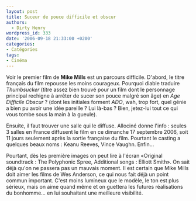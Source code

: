```yaml
---
layout: post
title: Suceur de pouce difficile et obscur
authors:
  - Dirty Henry
wordpress_id: 333
date: '2006-09-18 21:33:00 +0200'
categories:
- Catégories
tags:
- Cinéma
---
```

Voir le premier film de __Mike Mills__ est un parcours difficile. D'abord, le titre français du film repousse les moins courageux. Pourquoi diable traduire *Thumbsucker* (titre assez bien trouvé pour un film dont le personnage principal rechigne à arrêter de sucer son pouce malgré son âge) en *Age Difficile Obscur* ? (dont les initiales forment *ADO*, wah, trop fort, quel génie a bien pu avoir une idée pareille ? Lui là-bas ? Bien, jetez-lui tout ce qui vous tombe sous la main à la gueule). 

Ensuite, il faut trouver une salle qui le diffuse. Allociné donne l'info : seules 3 salles en France diffusent le film en ce dimanche 17 septembre 2006, soit 11 jours seulement après la sortie française du film. Pourtant le casting a quelques beaux noms : Keanu Reeves, Vince Vaughn. Enfin...

Pourtant, dès les première images on peut lire à l'écran «Original soundtrack : The Polyphonic Spree, Additional songs : Elliott Smith». On sait déjà qu'on ne passera pas un mauvais moment. Il est certain que Mike Mills doit aimer les films de Wes Anderson, ce qui nous fait déjà un point commun important. C'est moins lumineux que le modèle, le ton est plus sérieux, mais on aime quand même et on guettera les futures réalisations du bonhomme... en lui souhaitant une meilleure visibilité.
